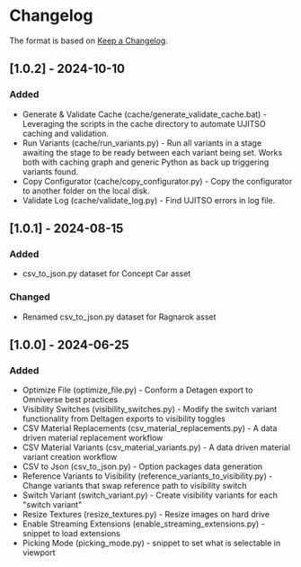 # Changelog

The format is based on [Keep a Changelog](https://keepachangelog.com/en/1.0.0/).

## [1.0.2] - 2024-10-10
### Added
- Generate & Validate Cache (cache/generate_validate_cache.bat) - Leveraging the scripts in the cache directory to automate UJITSO caching and validation.
- Run Variants (cache/run_variants.py) - Run all variants in a stage awaiting the stage to be ready between each variant being set. Works both with caching graph and generic Python as back up triggering variants found.
- Copy Configurator (cache/copy_configurator.py) - Copy the configurator to another folder on the local disk.
- Validate Log (cache/validate_log.py) - Find UJITSO errors in log file.
  
## [1.0.1] - 2024-08-15
### Added
- csv_to_json.py dataset for Concept Car asset

### Changed
- Renamed csv_to_json.py dataset for Ragnarok asset

## [1.0.0] - 2024-06-25
### Added
- Optimize File (optimize_file.py) - Conform a Detagen export to Omniverse best practices
- Visibility Switches (visibility_switches.py) - Modify the switch variant functionality from Deltagen exports to visibility toggles
- CSV Material Replacements (csv_material_replacements.py) - A data driven material replacement workflow
- CSV Material Variants (csv_material_variants.py) - A data driven material variant creation workflow
- CSV to Json (csv_to_json.py) - Option packages data generation
- Reference Variants to Visibility (reference_variants_to_visibility.py) - Change variants that swap reference path to visibility switch
- Switch Variant (switch_variant.py) - Create visibility variants for each "switch variant"
- Resize Textures (resize_textures.py) - Resize images on hard drive
- Enable Streaming Extensions (enable_streaming_extensions.py) - snippet to load extensions
- Picking Mode (picking_mode.py) - snippet to set what is selectable in viewport



